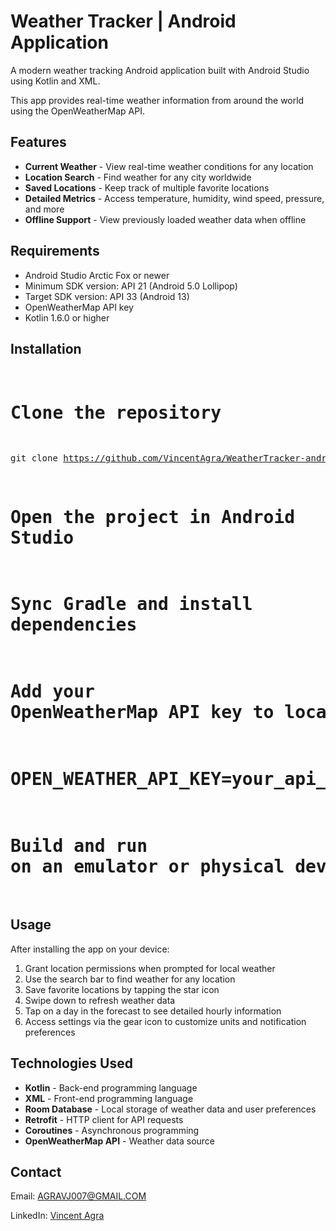 <h1>Weather Tracker | Android Application</h1>

<p>A modern weather tracking Android application built with Android Studio using Kotlin and XML.</p>
<p>This app provides real-time weather information from around the world using the OpenWeatherMap API.</p>

<h2>Features</h2>
<ul>
  <li><strong>Current Weather</strong> - View real-time weather conditions for any location</li>
  <li><strong>Location Search</strong> - Find weather for any city worldwide</li>
  <li><strong>Saved Locations</strong> - Keep track of multiple favorite locations</li>
  <li><strong>Detailed Metrics</strong> - Access temperature, humidity, wind speed, pressure, and more</li>
  <li><strong>Offline Support</strong> - View previously loaded weather data when offline</li>
</ul>

<h2>Requirements</h2>
<ul>
  <li>Android Studio Arctic Fox or newer</li>
  <li>Minimum SDK version: API 21 (Android 5.0 Lollipop)</li>
  <li>Target SDK version: API 33 (Android 13)</li>
  <li>OpenWeatherMap API key</li>
  <li>Kotlin 1.6.0 or higher</li>
</ul>

<h2>Installation</h2>
<pre>
  
# Clone the repository
git clone https://github.com/VincentAgra/WeatherTracker-android-app.git

# Open the project in Android Studio

# Sync Gradle and install dependencies

# Add your OpenWeatherMap API key to local.properties:
# OPEN_WEATHER_API_KEY=your_api_key_here

# Build and run on an emulator or physical device
</pre>

<h2>Usage</h2>
<p>After installing the app on your device:</p>
<ol>
  <li>Grant location permissions when prompted for local weather</li>
  <li>Use the search bar to find weather for any location</li>
  <li>Save favorite locations by tapping the star icon</li>
  <li>Swipe down to refresh weather data</li>
  <li>Tap on a day in the forecast to see detailed hourly information</li>
  <li>Access settings via the gear icon to customize units and notification preferences</li>
</ol>

<h2>Technologies Used</h2>
<ul>
  <li><strong>Kotlin</strong> - Back-end programming language</li>
  <li><strong>XML</strong> - Front-end programming language</li>
  <li><strong>Room Database</strong> - Local storage of weather data and user preferences</li>
  <li><strong>Retrofit</strong> - HTTP client for API requests</li>
  <li><strong>Coroutines</strong> - Asynchronous programming</li>
  <li><strong>OpenWeatherMap API</strong> - Weather data source</li>
</ul>

<h2>Contact</h2>
<p>Email: <a href="mailto:AGRAVJ007@GMAIL.COM">AGRAVJ007@GMAIL.COM</a></p>
<p>LinkedIn: <a href="https://www.linkedin.com/in/vincent-agra-329648264/?trk=opento_sprofile_goalscard">Vincent Agra</a></p>

